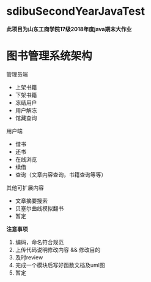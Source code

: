 # sdibuSecondYearJavaTest


**此项目为山东工商学院17级2018年度java期末大作业**


# 图书管理系统架构
管理员端
-  上架书籍
-  下架书籍
-  冻结用户
-  用户解冻
-  馆藏查询


用户端
-  借书
-  还书
-  在线浏览
-  续借
-  查询（文章内容查询，书籍查询等等）


其他可扩展内容
-  文章摘要搜索
-  贝塞尔曲线模拟翻书
-  暂定


**注意事项**
1. 编码，命名符合规范
2. 上传代码说明修改内容 && 修改目的
3. 及时review
4. 完成一个模块后写好函数文档及uml图
5. 暂定
